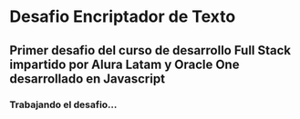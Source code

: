 ﻿# Desafio Encriptador de Texto
## Primer desafio del curso de desarrollo Full Stack impartido por Alura Latam y Oracle One desarrollado en Javascript

### Trabajando el desafio...

